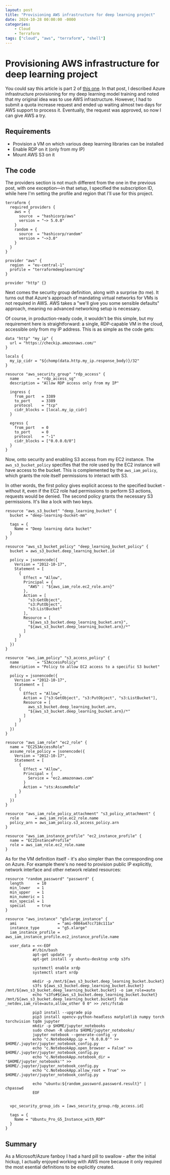 ```yaml
---
layout: post
title: "Provisioning AWS infrastructure for deep learning project"
date: 2024-10-28 00:00:00 -0000
categories: 
    - Cloud
    - Terraform
tags: ["cloud", "aws", "terraform", "shell"]
---
```


# Provisioning AWS infrastructure for deep learning project

You could say this article is part 2 of [this one](https://mmalek06.github.io/cloud/2024/10/27/provisioning-azure-infrastructure-for-deep-learning-project.html). In that post, I described Azure infrastructure provisioning for my deep learning model training and noted that my original idea was to use AWS infrastructure. However, I had to submit a quota increase request and ended up waiting almost two days for AWS support to process it. Eventually, the request was approved, so now I can give AWS a try.

## Requirements

- Provision a VM on which various deep learning libraries can be installed
- Enable RDP on it (only from my IP)
- Mount AWS S3 on it

## The code

The providers section is not much different from the one in the previous post, with one exception—in that setup, I specified the subscription ID, while here I'm setting the profile and region that I'll use for this project.

```plaintext
terraform {
  required_providers {
    aws = {
      source  = "hashicorp/aws"
      version = "~> 5.0.0"
    }
    random = {
      source  = "hashicorp/random"
      version = "~>3.0"
    }
  }
}

provider "aws" {
  region  = "eu-central-1"
  profile = "terraformdeeplearning"
}

provider "http" {}
```

Next comes the security group definition, along with a surprise (to me). It turns out that Azure's approach of mandating virtual networks for VMs is not required in AWS. AWS takes a "we'll give you some sensible defaults" approach, meaning no advanced networking setup is necessary.

Of course, in production-ready code, it wouldn't be this simple, but my requirement here is straightforward: a single, RDP-capable VM in the cloud, accessible only from my IP address. This is as simple as the code gets:

```plaintext
data "http" "my_ip" {
  url = "https://checkip.amazonaws.com/"
}

locals {
  my_ip_cidr = "${chomp(data.http.my_ip.response_body)}/32"
}

resource "aws_security_group" "rdp_access" {
  name        = "rdp_access_sg"
  description = "Allow RDP access only from my IP"

  ingress {
    from_port   = 3389
    to_port     = 3389
    protocol    = "tcp"
    cidr_blocks = [local.my_ip_cidr]
  }

  egress {
    from_port   = 0
    to_port     = 0
    protocol    = "-1"
    cidr_blocks = ["0.0.0.0/0"]
  }
}
```

Now, onto security and enabling S3 access from my EC2 instance. The `aws_s3_bucket_policy` specifies that the role used by the EC2 instance will have access to the bucket. This is complemented by the `aws_iam_policy`, which grants the role itself permissions to interact with S3.

In other words, the first policy gives explicit access to the specified bucket - without it, even if the EC2 role had permissions to perform S3 actions, requests would be denied. The second policy grants the necessary S3 permissions. It's like a lock with two keys.

```plaintext
resource "aws_s3_bucket" "deep_learning_bucket" {
  bucket = "deep-learning-bucket-mm"

  tags = {
    Name = "Deep learning data bucket"
  }
}

resource "aws_s3_bucket_policy" "deep_learning_bucket_policy" {
  bucket = aws_s3_bucket.deep_learning_bucket.id

  policy = jsonencode({
    Version = "2012-10-17",
    Statement = [
      {
        Effect = "Allow",
        Principal = {
          "AWS" : "${aws_iam_role.ec2_role.arn}"
        },
        Action = [
          "s3:GetObject",
          "s3:PutObject",
          "s3:ListBucket"
        ],
        Resource = [
          "${aws_s3_bucket.deep_learning_bucket.arn}",
          "${aws_s3_bucket.deep_learning_bucket.arn}/*"
        ]
      }
    ]
  })
}

resource "aws_iam_policy" "s3_access_policy" {
  name        = "S3AccessPolicy"
  description = "Policy to allow EC2 access to a specific S3 bucket"

  policy = jsonencode({
    Version = "2012-10-17",
    Statement = [
      {
        Effect = "Allow",
        Action = ["s3:GetObject", "s3:PutObject", "s3:ListBucket"],
        Resource = [
          aws_s3_bucket.deep_learning_bucket.arn,
          "${aws_s3_bucket.deep_learning_bucket.arn}/*"
        ]
      }
    ]
  })
}

resource "aws_iam_role" "ec2_role" {
  name = "EC2S3AccessRole"
  assume_role_policy = jsonencode({
    Version = "2012-10-17",
    Statement = [
      {
        Effect = "Allow",
        Principal = {
          Service = "ec2.amazonaws.com"
        }
        Action = "sts:AssumeRole"
      }
    ]
  })
}

resource "aws_iam_role_policy_attachment" "s3_policy_attachment" {
  role       = aws_iam_role.ec2_role.name
  policy_arn = aws_iam_policy.s3_access_policy.arn
}

resource "aws_iam_instance_profile" "ec2_instance_profile" {
  name = "EC2InstanceProfile"
  role = aws_iam_role.ec2_role.name
}
```

As for the VM definition itself - it's also simpler than the corresponding one on Azure. For example there's no need to provision public IP explicitly, network interface and other network related resources:

```plaintext
resource "random_password" "password" {
  length      = 10
  min_lower   = 1
  min_upper   = 1
  min_numeric = 1
  min_special = 1
  special     = true
}

resource "aws_instance" "g5xlarge_instance" {
  ami                  = "ami-0084a47cc718c111a"
  instance_type        = "g5.xlarge"
  iam_instance_profile = aws_iam_instance_profile.ec2_instance_profile.name

  user_data = <<-EOF
            #!/bin/bash
            apt-get update -y
            apt-get install -y ubuntu-desktop xrdp s3fs
            
            systemctl enable xrdp
            systemctl start xrdp

            mkdir -p /mnt/${aws_s3_bucket.deep_learning_bucket.bucket}
            s3fs ${aws_s3_bucket.deep_learning_bucket.bucket} /mnt/${aws_s3_bucket.deep_learning_bucket.bucket} -o iam_role=auto
            echo "s3fs#${aws_s3_bucket.deep_learning_bucket.bucket} /mnt/${aws_s3_bucket.deep_learning_bucket.bucket} fuse _netdev,iam_role=auto,allow_other 0 0" >> /etc/fstab
            
            pip3 install --upgrade pip
            pip3 install opencv-python-headless matplotlib numpy torch torchvision tqdm jupyter
            mkdir -p $HOME/jupyter_notebooks
            sudo chown -R ubuntu $HOME/jupyter_notebooks/
            jupyter notebook --generate-config -y
            echo "c.NotebookApp.ip = '0.0.0.0'" >> $HOME/.jupyter/jupyter_notebook_config.py
            echo "c.NotebookApp.open_browser = False" >> $HOME/.jupyter/jupyter_notebook_config.py
            echo "c.NotebookApp.notebook_dir = '$HOME/jupyter_notebooks'" >> $HOME/.jupyter/jupyter_notebook_config.py
            echo "c.NotebookApp.allow_root = True" >> $HOME/.jupyter/jupyter_notebook_config.py

            echo "ubuntu:${random_password.password.result}" | chpasswd
            EOF


  vpc_security_group_ids = [aws_security_group.rdp_access.id]

  tags = {
    Name = "Ubuntu_Pro_G5_Instance_with_RDP"
  }
}
```

## Summary

As a Microsoft/Azure fanboy I had a hard pill to swallow - after the initial hickup, I actually enjoyed working with AWS more because it only required the most esential definitions to be explicitly created. 
